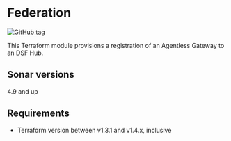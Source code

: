 # Federation
[![GitHub tag](https://img.shields.io/github/v/tag/imperva/dsfkit.svg)](https://github.com/imperva/dsfkit/tags)

This Terraform module provisions a registration of an Agentless Gateway to an DSF Hub.

## Sonar versions
4.9 and up

## Requirements
* Terraform version between v1.3.1 and v1.4.x, inclusive
